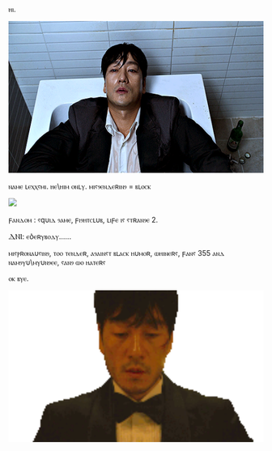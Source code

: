 ⲏⲓ.

<img src="https://github.com/lexxsmi/lexxsmi/blob/main/tumblr_b8ccb1b362bd95bd9c7cacb5db5b0f27_883c0897_540.gif"  height="300" center>

ⲛⲁⲙⲉ ⳑⲉⲭⲭⲋⲙⲓ. ⲏⲉ\ⲏⲓⲙ ⲟⲛⳑⲩ. ⲙⲓⲋⳋⲉⲛⲇⲉʀⲓⲛⳋ = ⲃⳑⲟⲥⲕ

<img src="https://github.com/lexxsmi/lexxsmi/blob/main/tumblr_46587933ebc7b5007f7b2c08857049aa_c9803365_540.gif"  height="300" center>

ϝⲁⲛⲇⲟⲙ : ⲋqυⲓⲇ ⳋⲁⲙⲉ, ϝⲓⳋⲏⲧⲥⳑυⲃ, ⳑⲓϝⲉ ⲓⲋ ⲋⲧʀⲁⲛⳋⲉ 2. 

ⲆⲚⲒ: ⲉⳳⲉʀⲩⲃⲟⲇⲩ......

ⲙⲓⲋⲣʀⲟⲛⲁυⲋⲓⲛⳋ, ⲧⲟⲟ ⲧⲉⲛⲇⲉʀ, ⲁⳋⲁⲓⲛⲋⲧ ⲃⳑⲁⲥⲕ ⲏυⲙⲟʀ, ⲱⲏⲓⲛⲉʀⲋ, ϝⲁⲛⲋ 355 ⲁⲛⲇ ⲛⲁⲙⳋⲩυ\ⲙⲩυⲛⳋⲉⲉ, ⲋⲁⲛⳋ ⲱⲟ ⲏⲁⲧⲉʀⲋ


  
  ⲟⲕ ⲃⲩⲉ.

<img src="https://github.com/lexxsmi/lexxsmi/blob/main/taking-a-bite-cho-sang-woo.gif"  height="300" center>
